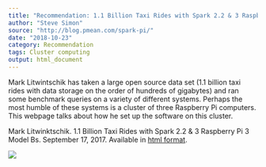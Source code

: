```yaml
---
title: "Recommendation: 1.1 Billion Taxi Rides with Spark 2.2 & 3 Raspberry Pi 3 Model Bs"
author: "Steve Simon"
source: "http://blog.pmean.com/spark-pi/"
date: "2018-10-23"
category: Recommendation
tags: Cluster computing
output: html_document
---
```


Mark Litwintschik has taken a large open source data set (1.1 billion
taxi rides with data storage on the order of hundreds of gigabytes) and
ran some benchmark queries on a variety of different systems. Perhaps
the most humble of these systems is a cluster of three Raspberry Pi
computers. This webpage talks about how he set up the software on this
cluster.

<!---More--->

Mark Litwinktschik. 1.1 Billion Taxi Rides with Spark 2.2 & 3 Raspberry
Pi 3 Model Bs. September 17, 2017. Available in [html
format](http://tech.marksblogg.com/billion-nyc-taxi-rides-spark-raspberry-pi.html).

![](http://www.pmean.com/images/images/18/spark-pi01.png)




